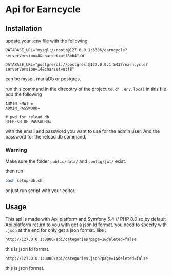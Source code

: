 # Api for Earncycle

## Installation
update your .env file with the following

`DATABASE_URL="mysql://root:@127.0.0.1:3306/earncycle?serverVersion=8&charset=utf8mb4"`
or

`DATABASE_URL="postgresql://postgres:@127.0.0.1:5432/earncycle?serverVersion=14&charset=utf8"`

can be mysql, mariaDb or postgres.

run this command in the direcotry of the project
`touch .env.local`
in this file add the following
```
ADMIN_EMAIL=
ADMIN_PASSWORD=

# pwd for reload db
REFRESH_DB_PASSWORD=
```
with the email and password you want to use for the admin user.
And the password for the reload db command.

### Warning
Make sure the folder `public/data/` and `config/jwt/` exist.


then run
```bash
bash setup-db.sh
```
or just run script with your editor.

## Usage

This api is made with Api platform and Symfony 5.4 // PHP 8.0
so by default Api platform return to you with get a json ld format.
you need to specify with `.json` at the end for only get a json format.
like :
```
http://127.0.0.1:8000/api/categories?page=1&deleted=false
```
this is json ld format. 
```
http://127.0.0.1:8000/api/categories.json?page=1&deleted=false
```
this is json format.
